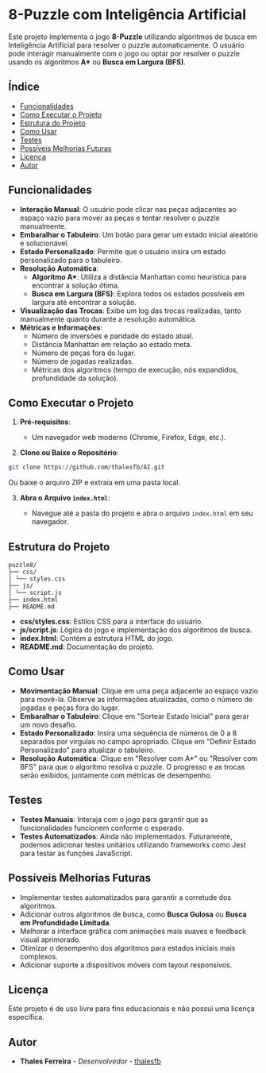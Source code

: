 # 8-Puzzle com Inteligência Artificial

Este projeto implementa o jogo **8-Puzzle** utilizando algoritmos de busca em Inteligência Artificial para resolver o puzzle automaticamente. O usuário pode interagir manualmente com o jogo ou optar por resolver o puzzle usando os algoritmos **A\*** ou **Busca em Largura (BFS)**.

## Índice

- [Funcionalidades](#funcionalidades)
- [Como Executar o Projeto](#como-executar-o-projeto)
- [Estrutura do Projeto](#estrutura-do-projeto)
- [Como Usar](#como-usar)
- [Testes](#testes)
- [Possíveis Melhorias Futuras](#possíveis-melhorias-futuras)
- [Licença](#licença)
- [Autor](#autor)

## Funcionalidades

- **Interação Manual**: O usuário pode clicar nas peças adjacentes ao espaço vazio para mover as peças e tentar resolver o puzzle manualmente.
- **Embaralhar o Tabuleiro**: Um botão para gerar um estado inicial aleatório e solucionável.
- **Estado Personalizado**: Permite que o usuário insira um estado personalizado para o tabuleiro.
- **Resolução Automática**:
  - **Algoritmo A\***: Utiliza a distância Manhattan como heurística para encontrar a solução ótima.
  - **Busca em Largura (BFS)**: Explora todos os estados possíveis em largura até encontrar a solução.
- **Visualização das Trocas**: Exibe um log das trocas realizadas, tanto manualmente quanto durante a resolução automática.
- **Métricas e Informações**:
  - Número de inversões e paridade do estado atual.
  - Distância Manhattan em relação ao estado meta.
  - Número de peças fora do lugar.
  - Número de jogadas realizadas.
  - Métricas dos algoritmos (tempo de execução, nós expandidos, profundidade da solução).

## Como Executar o Projeto

1. **Pré-requisitos**:

   - Um navegador web moderno (Chrome, Firefox, Edge, etc.).

2. **Clone ou Baixe o Repositório**:

```bash
git clone https://github.com/thalesfb/AI.git
```

Ou baixe o arquivo ZIP e extraia em uma pasta local.

3. **Abra o Arquivo `index.html`**:

   - Navegue até a pasta do projeto e abra o arquivo `index.html` em seu navegador.

## Estrutura do Projeto

```plaintext
puzzle8/
├── css/
│ └── styles.css
├── js/
│ └── script.js
├── index.html
├── README.md
```

- **css/styles.css**: Estilos CSS para a interface do usuário.
- **js/script.js**: Lógica do jogo e implementação dos algoritmos de busca.
- **index.html**: Contém a estrutura HTML do jogo.
- **README.md**: Documentação do projeto.

## Como Usar

- **Movimentação Manual**:
  Clique em uma peça adjacente ao espaço vazio para movê-la.
  Observe as informações atualizadas, como o número de jogadas e peças fora do lugar.
- **Embaralhar o Tabuleiro**:
  Clique em "Sortear Estado Inicial" para gerar um novo desafio.
- **Estado Personalizado**:
  Insira uma sequência de números de 0 a 8 separados por vírgulas no campo apropriado.
  Clique em "Definir Estado Personalizado" para atualizar o tabuleiro.
- **Resolução Automática**:
  Clique em "Resolver com A\*" ou "Resolver com BFS" para que o algoritmo resolva o puzzle.
  O progresso e as trocas serão exibidos, juntamente com métricas de desempenho.

## Testes

- **Testes Manuais**: Interaja com o jogo para garantir que as funcionalidades funcionem conforme o esperado.
- **Testes Automatizados**: Ainda não implementados. Futuramente, podemos adicionar testes unitários utilizando frameworks como Jest para testar as funções JavaScript.

## Possíveis Melhorias Futuras

- Implementar testes automatizados para garantir a corretude dos algoritmos.
- Adicionar outros algoritmos de busca, como **Busca Gulosa** ou **Busca em Profundidade Limitada**.
- Melhorar a interface gráfica com animações mais suaves e feedback visual aprimorado.
- Otimizar o desempenho dos algoritmos para estados iniciais mais complexos.
- Adicionar suporte a dispositivos móveis com layout responsivos.

## Licença

Este projeto é de uso livre para fins educacionais e não possui uma licença específica.

## Autor

- **Thales Ferreira** - _Desenvolvedor_ - [thalesfb](https://github.com/thalesfb)

